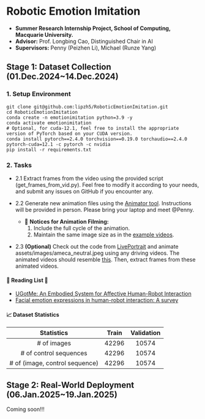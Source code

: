 # Robotic Emotion Imitation
- **Summer Research Internship Project, School of Computing, Macquarie University.**
- **Advisor:** Prof. Longbing Cao, Distinguished Chair in AI
- **Supervisors:** Penny (Peizhen Li), Michael (Runze Yang)

## Stage 1: Dataset Collection (01.Dec.2024~14.Dec.2024)

### 1. Setup Environment
```commandline
git clone git@github.com:lipzh5/RoboticEmotionImitation.git
cd RoboticEmotionImitation
conda create -n emotionimitation python=3.9 -y
conda activate emotionimitation
# Optional, for cuda-12.1, feel free to install the appropriate version of PyTorch based on your CUDA version.
conda install pytorch==2.4.0 torchvision==0.19.0 torchaudio==2.4.0 pytorch-cuda=12.1 -c pytorch -c nvidia
pip install -r requirements.txt
```

### 2. Tasks
- 2.1 Extract frames from the video using the provided script (get_frames_from_vid.py). Feel free to modify it according 
      to your needs, and submit any issues on GitHub if you encounter any.
- 2.2 Generate new animation files using the [Animator tool](https://drive.google.com/file/d/1IDELUro-fQxjhQR1KcO4uETLxsm4JMBw/view?usp=drive_link).
      Instructions will be provided in person. Please bring your laptop and meet @Penny.
  - 📣 **Notices for Animation Filming:**
    1. Include the full cycle of the animation.
    2. Maintain the same image size as in the [example videos](assets/vid2frames/videos/Chat_G2_Angry_1_FaceOnly%20(1).mov). 

- 2.3 **(Optional)** Check out the code from [LivePortrait](https://liveportrait.github.io/) and animate assets/images/ameca_neutral.jpeg using any driving videos.
      The animated videos should resemble [this](https://drive.google.com/file/d/1n7bLr458SKh1Z3u_NCWwTnCfJgngKW5L/view?usp=sharing).
      Then, extract frames from these animated videos.
#### 🚀 Reading List 📖 
- [UGotMe: An Embodied System for Affective Human-Robot Interaction](https://arxiv.org/pdf/2410.18373)
- [Facial emotion expressions in human-robot interaction: A survey](https://arxiv.org/pdf/2103.07169)


#### 📈 Dataset Statistics

|           Statistics           | Train | Validation |
|:------------------------------:|:-----:|:----------:|
|          # of images           | 42296 |   10574    |
|     # of control sequences     | 42296 |   10574    |
| # of (image, control sequence) | 42296 |   10574    |


## Stage 2: Real-World Deployment (06.Jan.2025~19.Jan.2025)
Coming soon!!! 
